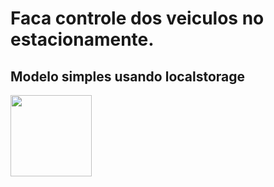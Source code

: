 # Faca controle dos veiculos no estacionamente.

## Modelo simples usando localstorage


[<img src="https://cdn.discordapp.com/attachments/639869522387664896/869990529801285672/Screenshot_1.png" width="130" height="130"/>](https://kovert.no/)
